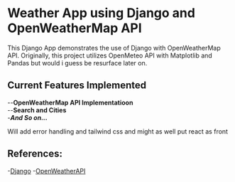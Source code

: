 # Weather App using Django and OpenWeatherMap API

This Django App demonstrates the use of Django with OpenWeatherMap API.
Originally, this project utilizes OpenMeteo API with Matplotlib and Pandas
but would i guess be resurface later on.
<br>

## Current Features Implemented
--**OpenWeatherMap API Implementatioon**<br>
--**Search and Cities**<br>
-_**And So on...**_<br>

Will add error handling and tailwind css and might as well put react as front
<br>

## References:
-<a href="https://docs.djangoproject.com/en/5.1/">Django</a>
-<a href="https://openweathermap.org/">OpenWeatherAPI</a>
